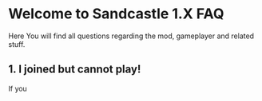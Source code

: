 # Welcome to Sandcastle 1.X FAQ
Here You will find all questions regarding the mod, gameplayer and related stuff.

## 1. I joined but cannot play!
If you
